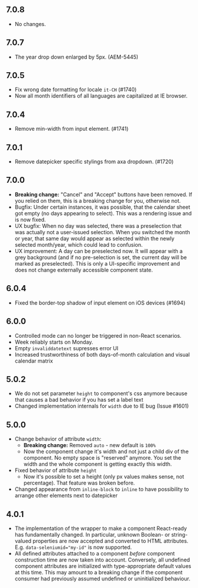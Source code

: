 ## 7.0.8

- No changes.

## 7.0.7

- The year drop down enlarged by 5px. (AEM-5445)

## 7.0.5

- Fix wrong date formatting for locale `it-CH` (#1740)
- Now all month identifiers of all languages are capitalized at IE browser.

## 7.0.4

- Remove min-width from input element. (#1741)

## 7.0.1

- Remove datepicker specific stylings from axa dropdown. (#1720)

## 7.0.0

- **Breaking change:** "Cancel" and "Accept" buttons have been removed. If you relied on them, this is a breaking change for you, otherwise not.
- Bugfix: Under certain instances, it was possible, that the calendar sheet got empty (no days appearing to select). This was a rendering issue and is now fixed.
- UX bugfix: When no day was selected, there was a preselection that was actually not a user-issued selection. When you switched the month or year, that same day would appear as selected within the newly selected month/year, which could lead to confusion.
- UX improvement: A day can be preselected now. It will appear with a grey background (and if no pre-selection is set, the current day will be marked as preselected). This is only a UI-specific improvement and does not change externally accessible component state.

## 6.0.4

- Fixed the border-top shadow of input element on iOS devices (#1694)

## 6.0.0

- Controlled mode can no longer be triggered in non-React scenarios.
- Week reliably starts on Monday.
- Empty `invaliddatetext` supresses error UI
- Increased trustworthiness of both days-of-month calculation and visual calendar matrix

## 5.0.2

- We do not set parameter `height` to component's css anymore because that causes a bad behavior if you has set a label text
- Changed implementation internals for `width` due to IE bug (Issue #1601)

## 5.0.0

- Change behavior of attribute `width`:
  - **Breaking change:** Removed `auto` - new default is `100%`
  - Now the component change it's width and not just a child div of the component. No empty space is "reserved" anymore. You set the width and the whole component is getting exactly this width.
- Fixed behavior of attribute `height`
  - Now it's possible to set a height (only px values makes sense, not percentage). That feature was broken before.
- Changed appearance from `inline-block` to `inline` to have possibility to arrange other elements next to datepicker

## 4.0.1

- The implementation of the wrapper to make a component React-ready has
  fundamentally changed. In particular, unknown Boolean- or
  string-valued properties are now accepted and converted to HTML
  attributes. E.g. `data-seleniumid="my-id"` is now supported.
- All defined attributes attached to a component _before_ component
  construction time are now taken into account. Conversely, all undefined
  component attributes are initialized with type-appropriate default
  values at this time. This may amount to a breaking change if the
  component consumer had previously assumed undefined or uninitialized
  behaviour.
